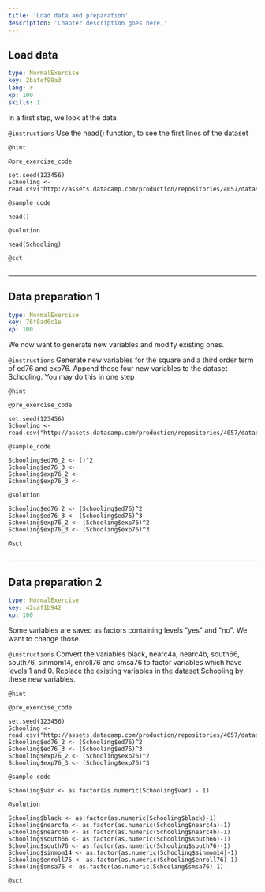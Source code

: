 ```yaml
---
title: 'Load data and preparation'
description: 'Chapter description goes here.'
---
```


## Load data

```yaml
type: NormalExercise
key: 2bafef99a3
lang: r
xp: 100
skills: 1
```

In a first step, we look at the data

`@instructions`
Use the head() function, to see the first lines of the dataset

`@hint`


`@pre_exercise_code`
```{r}
set.seed(123456)
Schooling <- read.csv("http://assets.datacamp.com/production/repositories/4057/datasets/ac9460776cedb41072c2431250011c31148b0d61/Schooling.csv")
```

`@sample_code`
```{r}
head()
```

`@solution`
```{r}
head(Schooling)
```

`@sct`
```{r}

```

---

## Data preparation 1

```yaml
type: NormalExercise
key: 76f8ad6c1e
xp: 100
```

We now want to generate new variables and modify existing ones.

`@instructions`
Generate new variables for the square and a third order term of ed76 and exp76.
Append those four new variables to the dataset Schooling. You may do this in one step

`@hint`


`@pre_exercise_code`
```{r}
set.seed(123456)
Schooling <- read.csv("http://assets.datacamp.com/production/repositories/4057/datasets/ac9460776cedb41072c2431250011c31148b0d61/Schooling.csv")
```

`@sample_code`
```{r}
Schooling$ed76_2 <- ()^2
Schooling$ed76_3 <-
Schooling$exp76_2 <- 
Schooling$exp76_3 <- 
```

`@solution`
```{r}
Schooling$ed76_2 <- (Schooling$ed76)^2
Schooling$ed76_3 <- (Schooling$ed76)^3
Schooling$exp76_2 <- (Schooling$exp76)^2
Schooling$exp76_3 <- (Schooling$exp76)^3
```

`@sct`
```{r}

```

---

## Data preparation 2

```yaml
type: NormalExercise
key: 42caf1b942
xp: 100
```

Some variables are saved as factors containing levels "yes" and "no". We want to change those.

`@instructions`
Convert the variables black, nearc4a, nearc4b, south66, south76, sinmom14, enroll76 and smsa76 to factor variables which have levels 1 and 0.
Replace the existing variables in the dataset Schooling by these new variables.

`@hint`


`@pre_exercise_code`
```{r}
set.seed(123456)
Schooling <- read.csv("http://assets.datacamp.com/production/repositories/4057/datasets/ac9460776cedb41072c2431250011c31148b0d61/Schooling.csv")
Schooling$ed76_2 <- (Schooling$ed76)^2
Schooling$ed76_3 <- (Schooling$ed76)^3
Schooling$exp76_2 <- (Schooling$exp76)^2
Schooling$exp76_3 <- (Schooling$exp76)^3
```

`@sample_code`
```{r}
Schooling$var <- as.factor(as.numeric(Schooling$var) - 1)
```

`@solution`
```{r}
Schooling$black <- as.factor(as.numeric(Schooling$black)-1)
Schooling$nearc4a <- as.factor(as.numeric(Schooling$nearc4a)-1)
Schooling$nearc4b <- as.factor(as.numeric(Schooling$nearc4b)-1)
Schooling$south66 <- as.factor(as.numeric(Schooling$south66)-1)
Schooling$south76 <- as.factor(as.numeric(Schooling$south76)-1)
Schooling$sinmom14 <- as.factor(as.numeric(Schooling$sinmom14)-1)
Schooling$enroll76 <- as.factor(as.numeric(Schooling$enroll76)-1)
Schooling$smsa76 <- as.factor(as.numeric(Schooling$smsa76)-1)
```

`@sct`
```{r}

```
